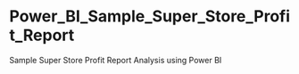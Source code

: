 # Power_BI_Sample_Super_Store_Profit_Report
Sample Super Store Profit Report Analysis using Power BI
